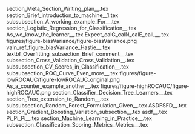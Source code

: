 section_Meta_Section_Writing_plan__.tex
section_Brief_introduction_to_machine__1.tex
subsubsection_A_working_example_For__.tex
section_Logistic_Regression_for_Classification__.tex
As_we_know_the_learner__.tex
Expect_calG_calN_calE_calL__.tex
figures/figure-biasVariance/figure-biasVariance.png
vaIn_ref_figure_biasVariance_Hastie__.tex
textbf_Overfitting_subsection_Brief_comment__.tex
subsection_Cross_Validation_Cross_Validation__.tex
subsubsection_CV_Scores_in_Classification__.tex
subsubsection_ROC_Curve_Even_more__.tex
figures/figure-lowROCAUC/figure-lowROCAUC_original.png
As_a_counter_example_another__.tex
figures/figure-highROCAUC/figure-highROCAUC.png
section_Classifier_Decision_Tree_Learners__.tex
section_Tree_extension_to_Random__.tex
subsubsection_Random_Forest_Formulation_Given__.tex
ASDFSFD__.tex
section_Gradient_Boosting_Variation_subsection__.tex
asdf__.tex
Pi_Pi_Pi__.tex
section_Machine_Learning_in_Practice__.tex
subsection_Classification_Scoring_Metrics_Metrics__.tex
